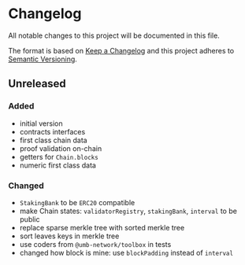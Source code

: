 # Changelog
All notable changes to this project will be documented in this file.

The format is based on [Keep a Changelog](http://keepachangelog.com/en/1.0.0/)
and this project adheres to [Semantic Versioning](http://semver.org/spec/v2.0.0.html).

## Unreleased
### Added
- initial version
- contracts interfaces
- first class chain data
- proof validation on-chain
- getters for `Chain.blocks`
- numeric first class data

### Changed
- `StakingBank` to be `ERC20` compatible
- make Chain states: `validatorRegistry`, `stakingBank`, `interval` to be public
- replace sparse merkle tree with sorted merkle tree
- sort leaves keys in merkle tree
- use coders from `@umb-network/toolbox` in tests
- changed how block is mine: use `blockPadding` instead of `interval`
